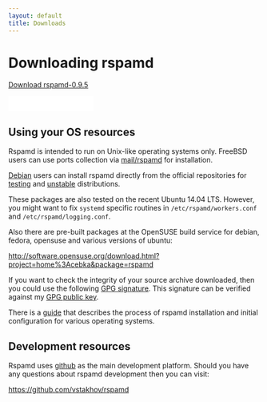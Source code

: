 ```yaml
---
layout: default
title: Downloads
---
```


# Downloading rspamd

<p><a class="btn btn-primary btn-lg" href="/downloads/rspamd-0.9.5.tar.xz">Download rspamd-0.9.5</a></p>
<p><iframe src="//rspamd.com/github-btn.html?user=vstakhov&repo=rspamd&type=watch&count=true&size=large"
  allowtransparency="true" frameborder="0" scrolling="0" width="170" height="30"></iframe></p>


## Using your OS resources

Rspamd is intended to run on Unix-like operating systems only. FreeBSD users can use ports
collection via [mail/rspamd](http://www.freshports.org/mail/rspamd) for installation.

[Debian](http://www.debian.org) users can install rspamd directly from the official repositories for
[testing](https://packages.debian.org/source/testing/rspamd) and [unstable](https://packages.debian.org/source/unstable/rspamd) distributions.

These packages are also tested on the recent Ubuntu 14.04 LTS. However, you might want to fix `systemd` specific routines 
in `/etc/rspamd/workers.conf` and `/etc/rspamd/logging.conf`.

Also there are pre-built packages at the OpenSUSE build service for debian, fedora, opensuse and
various versions of ubuntu:

<http://software.opensuse.org/download.html?project=home%3Acebka&package=rspamd>

If you want to check the integrity of your source archive downloaded, then you could use the following [GPG signature](/downloads/rspamd-0.9.5.tar.xz.asc).
This signature can be verified against my [GPG public key](https://rspamd.com/vsevolod.pubkey). 

There is a [guide](https://rspamd.com/doc/quickstart.html) that describes the process of rspamd installation and initial configuration for various operating systems.

## Development resources

Rspamd uses [github](https://github.com) as the main development platform. Should you have any questions
about rspamd development then you can visit:

<https://github.com/vstakhov/rspamd>
